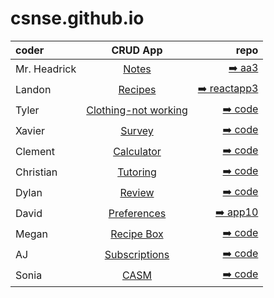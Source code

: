 # csnse.github.io

| coder | CRUD App | repo |
| :------------------- | :----------: | ----------: |
| Mr. Headrick  | [Notes](https://master.dadp4d5z22gio.amplifyapp.com/)    | [➡️ aa3](https://github.com/CSNSE/aa3)       |
| Landon     | [Recipes](https://master.d3mlatfxeg8eej.amplifyapp.com)  | [➡️ reactapp3](https://github.com/CSNSE/reactapp3)    |
| Tyler  | [Clothing-not working](https://master.d2bo7ras3cl1be.amplifyapp.com)     | [➡️ code](https://github.com/tmastrangelo/amplifyapp2)       |
| Xavier  | [Survey](https://master.d19zxbd6yf6ee.amplifyapp.com/)     | [➡️ code](https://github.com/xbb73/xsurveyapp)       |
| Clement  | [Calculator](https://master.dljqyyq8bbrg0.amplifyapp.com/)     | [➡️ code](https://github.com/Clement-Wright/redoapp2)       |
| Christian  | [Tutoring](https://master.d1qpdj5ao982pp.amplifyapp.com/)     | [➡️ code](https://github.com/cdiaz2024/tutoruiapp)       |
| Dylan  | [Review](https://master.d3c0rktuijxvux.amplifyapp.com/)     | [➡️ code](https://github.com/dbaer2025/midterm1)       |
| David  | [Preferences](https://master.d2ls4m7uqru7rh.amplifyapp.com)     | [➡️ app10](https://github.com/Daveyd423/app10)       |
| Megan  | [Recipe Box](https://master.d3k8ejyz56vrtg.amplifyapp.com/)     | [➡️ code](https://github.com/MeganHeadrick/r3box)       |
| AJ  | [Subscriptions](https://master.d36yrka8mwnsoo.amplifyapp.com/)     | [➡️ code]((https://github.com/AmazingAJ10/subs5))       |
| Sonia  | [CASM](https://master.d39zapw47svqkl.amplifyapp.com/)     | [➡️ code]((https://github.com/CSNSE/casm2))       |
